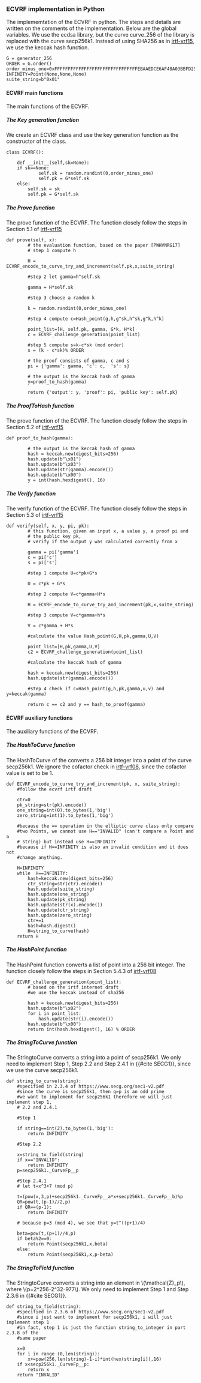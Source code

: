 


### ECVRF implementation in Python

The implememtation of the ECVRF in python. The steps and details are written on the comments of the implementation. Below are the global variables. We use the ecdsa library, but the curve curve_256 of the library is replaced with the curve secp256k1. Instead of using SHA256 as in [irtf-vrf15](https://datatracker.ietf.org/doc/draft-irtf-cfrg-vrf/), we use the keccak hash function.

```
G = generator_256
ORDER = G.order()
order_minus_one=0xFFFFFFFFFFFFFFFFFFFFFFFFFFFFFFFEBAAEDCE6AF48A03BBFD25E8CD0364140
INFINITY=Point(None,None,None)
suite_string=b"0x01"
```

#### ECVRF main functions

The main functions of the ECVRF.

##### The Key generation function

We create an ECVRF class and use the key generation function as the constructor of the class.
```
class ECVRF():

    def __init__(self,sk=None):
    if sk==None:
            self.sk = random.randint(0,order_minus_one)
            self.pk = G*self.sk
    else:
        self.sk = sk
        self.pk = G*self.sk
```

##### The Prove function

The prove function of the ECVRF. The function closely follow the steps in Section 5.1 of [irtf-vrf15](https://datatracker.ietf.org/doc/draft-irtf-cfrg-vrf/)

```
def prove(self, x):
        # the evaluation function, based on the paper [PWHVNRG17]
        # step 1 compute h

        H = ECVRF_encode_to_curve_try_and_increment(self.pk,x,suite_string)

        #step 2 let gamma=h^self.sk

        gamma = H*self.sk

        #step 3 choose a random k

        k = random.randint(0,order_minus_one)

        #step 4 compute c=Hash_point(g,h,g^sk,h^sk,g^k,h^k)

        point_list=[H, self.pk, gamma, G*k, H*k]
        c = ECVRF_challenge_generation(point_list)

        #step 5 compute s=k-c*sk (mod order)
        s = (k - c*sk)% ORDER

        # the proof consists of gamma, c and s
        pi = {'gamma': gamma, 'c': c,  's': s}

        # the output is the keccak hash of gamma
        y=proof_to_hash(gamma)

        return {'output': y, 'proof': pi, 'public key': self.pk}
```

##### The ProofToHash function
The prove function of the ECVRF. The function closely follow the steps in Section 5.2 of [irtf-vrf15](https://datatracker.ietf.org/doc/draft-irtf-cfrg-vrf/)
```
def proof_to_hash(gamma):

        # the output is the keccak hash of gamma
        hash = keccak.new(digest_bits=256)
        hash.update(b"\x01")
        hash.update(b"\x03")
        hash.update(str(gamma).encode())
        hash.update(b"\x00")
        y = int(hash.hexdigest(), 16)

```

##### The Verify function

The verify function of the ECVRF. The function closely follow the steps in Section 5.3 of [irtf-vrf15](https://datatracker.ietf.org/doc/draft-irtf-cfrg-vrf/)

```
def verify(self, x, y, pi, pk):
        # this function, given an input x, a value y, a proof pi and 
        # the public key pk,
        # verify if the output y was calculated correctly from x

        gamma = pi['gamma']
        c = pi['c']
        s = pi['s']

        #step 1 compute U=c*pk+G*s

        U = c*pk + G*s

        #step 2 compute V=c*gamma+H*s

        H = ECVRF_encode_to_curve_try_and_increment(pk,x,suite_string)

        #step 3 compute V=c*gamma+h*s

        V = c*gamma + H*s

        #calculate the value Hash_point(G,H,pk,gamma,U,V)

        point_list=[H,pk,gamma,U,V]
        c2 = ECVRF_challenge_generation(point_list)

        #calculate the keccak hash of gamma

        hash = keccak.new(digest_bits=256)
        hash.update(str(gamma).encode())

        #step 4 check if c=Hash_point(g,h,pk,gamma,u,v) and y=keccak(gamma)

        return c == c2 and y == hash_to_proof(gamma)
```

#### ECVRF auxiliary functions

The auxiliary functions  of the ECVRF.

##### The HashToCurve function

The HashToCurve of the converts a 256 bit integer into a point of the curve secp256k1. We ignore the cofactor check in [irtf-vrf08](https://datatracker.ietf.org/doc/html/draft-irtf-cfrg-vrf-08), since the cofactor value is set to be 1.

```
def ECVRF_encode_to_curve_try_and_increment(pk, x, suite_string):
    #follow the ecvrf irtf draft

    ctr=0
    pk_string=str(pk).encode()
    one_string=int(0).to_bytes(1,'big')
    zero_string=int(1).to_bytes(1,'big')

    #because the == operation in the elliptic curve class only compare
    #two Points, we cannot use H=="INVALID" (can't compare a Point and a
    # string) but instead use H==INFINITY
    #because if H==INFINITY is also an invalid condition and it does not
    #change anything.

    H=INFINITY
    while  H==INFINITY:
        hash=keccak.new(digest_bits=256)
        ctr_string=str(ctr).encode()
        hash.update(suite_string)
        hash.update(one_string)
        hash.update(pk_string)
        hash.update(str(x).encode())
        hash.update(ctr_string)
        hash.update(zero_string)
        ctr+=1
        hash=hash.digest()
        H=string_to_curve(hash)
    return H
```

##### The HashPoint function
The HashPoint function converts a list of point into a 256 bit integer. The function closely follow the steps in Section 5.4.3 of [irtf-vrf08](https://datatracker.ietf.org/doc/html/draft-irtf-cfrg-vrf-08)
```
def ECVRF_challenge_generation(point_list):
        # based on the irtf internet draft
        #we use the keccak instead of sha256

        hash = keccak.new(digest_bits=256)
        hash.update(b"\x02")
        for i in point_list:
            hash.update(str(i).encode())
        hash.update(b"\x00")
        return int(hash.hexdigest(), 16) % ORDER
```

##### The StringToCurve function
The StringtoCurve converts a string into a point of secp256k1. We only need to implement Step 1, Step 2.2 and Step 2.4.1 in {{#cite SECG1}}, since we use the curve secp256k1.
```
def string_to_curve(string):
    #specified in 2.3.4 of https://www.secg.org/sec1-v2.pdf
    #since the curve is secp256k1, then q=p is an odd prime
    #we want to implement for secp256k1 therefore we will just implement step 1, 
    # 2.2 and 2.4.1

    #Step 1

    if string==int(2).to_bytes(1,'big'):
        return INFINITY

    #Step 2.2

    x=string_to_field(string)
    if x=="INVALID":
        return INFINITY
    p=secp256k1._CurveFp__p

    #Step 2.4.1
    # let t=x^3+7 (mod p) 

    t=(pow(x,3,p)+secp256k1._CurveFp__a*x+secp256k1._CurveFp__b)%p
    QR=pow(t,(p-1)//2,p)
    if QR==(p-1):
        return INFINITY

    # because p=3 (mod 4), we see that y=t^((p+1)/4)

    beta=pow(t,(p+1)//4,p)
    if beta%2==0:
        return Point(secp256k1,x,beta)
    else:
        return Point(secp256k1,x,p-beta)
```

##### The StringToField function
The StringtoCurve converts a string into an element in \\(\mathcal{Z}_p\\), where \\(p=2^256-2^32-977\\). We only need to implement Step 1 and Step 2.3.6 in {{#cite SECG1}}.

```
def string_to_field(string): 
    #specified in 2.3.6 of https://www.secg.org/sec1-v2.pdf
    #since i just want to implement for secp256k1, i will just implement step 1
    #in fact, step 1 is just the function string_to_integer in part 2.3.8 of the
    #same paper

    x=0
    for i in range (0,len(string)):
        x+=pow(256,len(string)-1-i)*int(hex(string[i]),16)
    if x<secp256k1._CurveFp__p:
        return x
    return "INVALID"
```